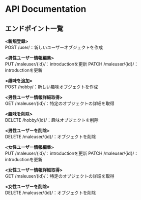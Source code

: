 # API Documentation

## エンドポイント一覧

**<新規登録>**  
POST /user/：新しいユーザーオブジェクトを作成

**<男性ユーザー情報編集>**  
PUT /maleuser/{id}/：introductionを更新
PATCH /maleuser/{id}/：introductionを更新

**<趣味を追加>**  
POST /hobby/：新しい趣味オブジェクトを作成

**<男性ユーザー情報詳細取得>**  
GET /maleuser/{id}/：特定のオブジェクトの詳細を取得

**<趣味を削除>**  
DELETE /hobby/{id}/：趣味オブジェクトを削除

**<男性ユーザーを削除>**  
DELETE /maleuser/{id}/：オブジェクトを削除

**<女性ユーザー情報編集>**  
PUT /maleuser/{id}/：introductionを更新
PATCH /maleuser/{id}/：introductionを更新

**<女性ユーザー情報詳細取得>**  
GET /maleuser/{id}/：特定のオブジェクトの詳細を取得

**<女性ユーザーを削除>**  
DELETE /maleuser/{id}/：オブジェクトを削除
